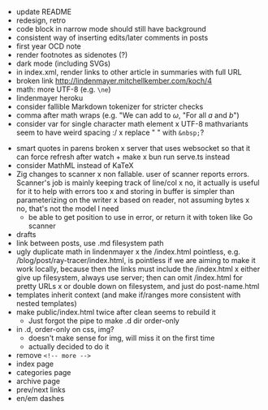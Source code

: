 - update README
- redesign, retro
- code block in narrow mode should still have background
- consistent way of inserting edits/later comments in posts
- first year OCD note
- render footnotes as sidenotes (?)
- dark mode (including SVGs)
- in index.xml, render links to other article in summaries with full URL
- broken link http://lindenmayer.mitchellkember.com/koch/4
- math: more UTF-8 (e.g. `\ne`)
- lindenmayer heroku
- consider fallible Markdown tokenizer for stricter checks
- comma after math wraps (e.g. "We can add to $\omega$, "For all $a$ and $b$")
- consider var for single character math element
x UTF-8 mathvariants seem to have weird spacing :/
x replace " " with `&nbsp;`?
+ smart quotes in parens broken
x server that uses websocket so that it can force refresh after watch + make
    x bun run serve.ts instead
+ consider MathML instead of KaTeX
+ Zig changes to scanner
    x non fallable. user of scanner reports errors. Scanner's job is mainly keeping track of line/col
        x no, it actually is useful for it to help with errors too
        x and storing in buffer is simpler than parameterizing on the writer
    x based on reader, not assuming bytes
        x no, that's not the model I need
    + be able to get position to use in error, or return it with token like Go scanner
+ drafts
+ link between posts, use .md filesystem path
+ ugly duplicate math in lindenmayer
x the /index.html pointless, e.g. /blog/post/ray-tracer/index.html, is pointless if we are aiming to make it work locally, because then the links must include the /index.html
    x either give up filesystem, always use server; then can omit /index.html for pretty URLs
    x or double down on filesystem, and just do post-name.html
+ templates inherit context (and make if/ranges more consistent with nested templates)
+ make public/index.html twice after clean seems to rebuild it
    + Just forgot the pipe to make .d dir order-only
+ in .d, order-only on css, img?
    + doesn't make sense for img, will miss it on the first time
    + actually decided to do it
+ remove `<!-- more -->`
+ index page
+ categories page
+ archive page
+ prev/next links
+ en/em dashes
